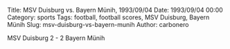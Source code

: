 Title: MSV Duisburg vs. Bayern Münih, 1993/09/04
Date: 1993/09/04 00:00
Category: sports
Tags: football, football scores, MSV Duisburg, Bayern Münih
Slug: msv-duisburg-vs-bayern-munih
Author: carbonero


MSV Duisburg 2 - 2 Bayern Münih
